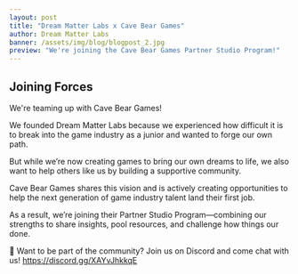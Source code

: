 ```yaml
---
layout: post
title: "Dream Matter Labs x Cave Bear Games"
author: Dream Matter Labs
banner: /assets/img/blog/blogpost_2.jpg
preview: "We're joining the Cave Bear Games Partner Studio Program!"
---
```

<h2 class="post-heading">Joining Forces</h2>

We're teaming up with Cave Bear Games!

We founded Dream Matter Labs because we experienced how difficult it is to break into the game industry as a junior and wanted to forge our own path.

But while we’re now creating games to bring our own dreams to life, we also want to help others like us by building a supportive community.

Cave Bear Games shares this vision and is actively creating opportunities to help the next generation of game industry talent land their first job.

As a result, we’re joining their Partner Studio Program—combining our strengths to share insights, pool resources, and challenge how things our done.

💭 Want to be part of the community? Join us on Discord and come chat with us!
<https://discord.gg/XAYvJhkkqE>